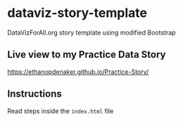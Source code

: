 # dataviz-story-template
DataVizForAll.org story template using modified Bootstrap

## Live view to my Practice Data Story
https://ethanopdenaker.github.io/Practice-Story/

## Instructions
Read steps inside the `index.html` file
